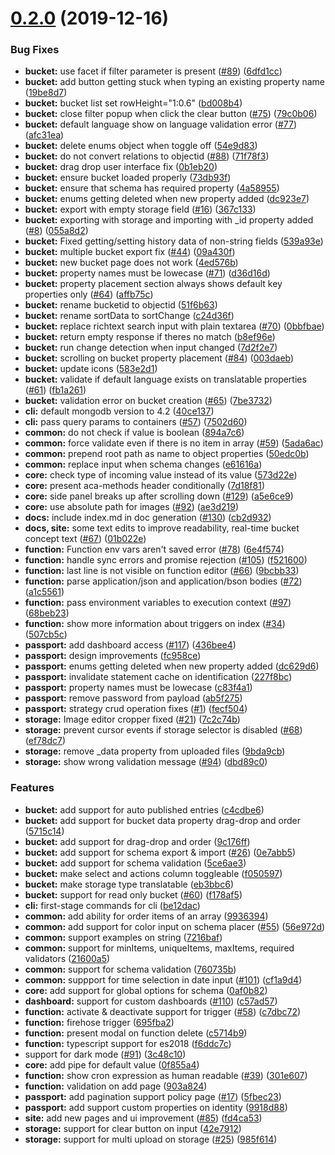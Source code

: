 # [0.2.0](https://github.com/spica-engine/spica/compare/fecf504...0.2.0) (2019-12-16)


### Bug Fixes

* **bucket:**  use facet if filter parameter is present ([#89](https://github.com/spica-engine/spica/issues/89)) ([6dfd1cc](https://github.com/spica-engine/spica/commit/6dfd1cc))
* **bucket:** add button getting stuck when typing an existing property name ([19be8d7](https://github.com/spica-engine/spica/commit/19be8d7))
* **bucket:** bucket list set rowHeight="1:0.6" ([bd008b4](https://github.com/spica-engine/spica/commit/bd008b4))
* **bucket:** close filter popup when click the clear button ([#75](https://github.com/spica-engine/spica/issues/75)) ([79c0b06](https://github.com/spica-engine/spica/commit/79c0b06))
* **bucket:** default language show on language validation error ([#77](https://github.com/spica-engine/spica/issues/77)) ([afc31ea](https://github.com/spica-engine/spica/commit/afc31ea))
* **bucket:** delete enums object when toggle off ([54e9d83](https://github.com/spica-engine/spica/commit/54e9d83))
* **bucket:** do not convert relations to objectid ([#88](https://github.com/spica-engine/spica/issues/88)) ([71f78f3](https://github.com/spica-engine/spica/commit/71f78f3))
* **bucket:** drag drop user interface fix ([0b1eb20](https://github.com/spica-engine/spica/commit/0b1eb20))
* **bucket:** ensure bucket loaded properly ([73db93f](https://github.com/spica-engine/spica/commit/73db93f))
* **bucket:** ensure that schema has required property ([4a58955](https://github.com/spica-engine/spica/commit/4a58955))
* **bucket:** enums getting deleted when new property added ([dc923e7](https://github.com/spica-engine/spica/commit/dc923e7))
* **bucket:** export with empty storage field ([#16](https://github.com/spica-engine/spica/issues/16)) ([367c133](https://github.com/spica-engine/spica/commit/367c133))
* **bucket:** exporting with storage and importing with _id property added  ([#8](https://github.com/spica-engine/spica/issues/8)) ([055a8d2](https://github.com/spica-engine/spica/commit/055a8d2))
* **bucket:** Fixed getting/setting history data of non-string fields ([539a93e](https://github.com/spica-engine/spica/commit/539a93e))
* **bucket:** multiple bucket export fix ([#44](https://github.com/spica-engine/spica/issues/44)) ([09a430f](https://github.com/spica-engine/spica/commit/09a430f))
* **bucket:** new bucket page does not work ([4ed576b](https://github.com/spica-engine/spica/commit/4ed576b))
* **bucket:** property names must be lowecase ([#71](https://github.com/spica-engine/spica/issues/71)) ([d36d16d](https://github.com/spica-engine/spica/commit/d36d16d))
* **bucket:** property placement section always shows default key properties only ([#64](https://github.com/spica-engine/spica/issues/64)) ([affb75c](https://github.com/spica-engine/spica/commit/affb75c))
* **bucket:** rename bucketid to objectid ([51f6b63](https://github.com/spica-engine/spica/commit/51f6b63))
* **bucket:** rename sortData to sortChange ([c24d36f](https://github.com/spica-engine/spica/commit/c24d36f))
* **bucket:** replace richtext search input with plain textarea ([#70](https://github.com/spica-engine/spica/issues/70)) ([0bbfbae](https://github.com/spica-engine/spica/commit/0bbfbae))
* **bucket:** return empty response if theres no match ([b8ef96e](https://github.com/spica-engine/spica/commit/b8ef96e))
* **bucket:** run change detection when input changed ([7d2f2e7](https://github.com/spica-engine/spica/commit/7d2f2e7))
* **bucket:** scrolling on bucket property placement ([#84](https://github.com/spica-engine/spica/issues/84)) ([003daeb](https://github.com/spica-engine/spica/commit/003daeb))
* **bucket:** update icons ([583e2d1](https://github.com/spica-engine/spica/commit/583e2d1))
* **bucket:** validate if default language exists on translatable properties ([#61](https://github.com/spica-engine/spica/issues/61)) ([fb1a261](https://github.com/spica-engine/spica/commit/fb1a261))
* **bucket:** validation error on bucket creation ([#65](https://github.com/spica-engine/spica/issues/65)) ([7be3732](https://github.com/spica-engine/spica/commit/7be3732))
* **cli:** default mongodb version to 4.2 ([40ce137](https://github.com/spica-engine/spica/commit/40ce137))
* **cli:** pass query params to containers ([#57](https://github.com/spica-engine/spica/issues/57)) ([7502d60](https://github.com/spica-engine/spica/commit/7502d60))
* **common:** do not check if value is boolean ([894a7c6](https://github.com/spica-engine/spica/commit/894a7c6))
* **common:** force validate even if there is no item in array ([#59](https://github.com/spica-engine/spica/issues/59)) ([5ada6ac](https://github.com/spica-engine/spica/commit/5ada6ac))
* **common:** prepend root path as name to object properties ([50edc0b](https://github.com/spica-engine/spica/commit/50edc0b))
* **common:** replace input when schema changes ([e61616a](https://github.com/spica-engine/spica/commit/e61616a))
* **core:** check type of incoming value instead of its value ([573d22e](https://github.com/spica-engine/spica/commit/573d22e))
* **core:** present aca-methods header conditionally ([7d18f81](https://github.com/spica-engine/spica/commit/7d18f81))
* **core:** side panel breaks up after scrolling down ([#129](https://github.com/spica-engine/spica/issues/129)) ([a5e6ce9](https://github.com/spica-engine/spica/commit/a5e6ce9))
* **core:** use absolute path for images ([#92](https://github.com/spica-engine/spica/issues/92)) ([ae3d219](https://github.com/spica-engine/spica/commit/ae3d219))
* **docs:** include index.md in doc generation ([#130](https://github.com/spica-engine/spica/issues/130)) ([cb2d932](https://github.com/spica-engine/spica/commit/cb2d932))
* **docs, site:** some text edits to improve readability, real-time bucket concept text  ([#67](https://github.com/spica-engine/spica/issues/67)) ([01b022e](https://github.com/spica-engine/spica/commit/01b022e))
* **function:** Function env vars aren't saved error ([#78](https://github.com/spica-engine/spica/issues/78)) ([6e4f574](https://github.com/spica-engine/spica/commit/6e4f574))
* **function:** handle sync errors and promise rejection ([#105](https://github.com/spica-engine/spica/issues/105)) ([f521600](https://github.com/spica-engine/spica/commit/f521600))
* **function:** last line is not visible on function editor ([#66](https://github.com/spica-engine/spica/issues/66)) ([9bcbb33](https://github.com/spica-engine/spica/commit/9bcbb33))
* **function:** parse application/json and application/bson bodies ([#72](https://github.com/spica-engine/spica/issues/72)) ([a1c5561](https://github.com/spica-engine/spica/commit/a1c5561))
* **function:** pass environment variables to execution context ([#97](https://github.com/spica-engine/spica/issues/97)) ([68beb23](https://github.com/spica-engine/spica/commit/68beb23))
* **function:** show more information about triggers on index ([#34](https://github.com/spica-engine/spica/issues/34)) ([507cb5c](https://github.com/spica-engine/spica/commit/507cb5c))
* **passport:** add dashboard access ([#117](https://github.com/spica-engine/spica/issues/117)) ([436bee4](https://github.com/spica-engine/spica/commit/436bee4))
* **passport:** design improvements ([fc958ce](https://github.com/spica-engine/spica/commit/fc958ce))
* **passport:** enums getting deleted when new property added ([dc629d6](https://github.com/spica-engine/spica/commit/dc629d6))
* **passport:** invalidate statement cache on identification ([227f8bc](https://github.com/spica-engine/spica/commit/227f8bc))
* **passport:** property names must be lowecase ([c83f4a1](https://github.com/spica-engine/spica/commit/c83f4a1))
* **passport:** remove password from payload ([ab5f275](https://github.com/spica-engine/spica/commit/ab5f275))
* **passport:** strategy crud operation fixes ([#1](https://github.com/spica-engine/spica/issues/1)) ([fecf504](https://github.com/spica-engine/spica/commit/fecf504))
* **storage:** Image editor cropper fixed ([#21](https://github.com/spica-engine/spica/issues/21)) ([7c2c74b](https://github.com/spica-engine/spica/commit/7c2c74b))
* **storage:** prevent cursor events if storage selector is disabled ([#68](https://github.com/spica-engine/spica/issues/68)) ([ef78dc7](https://github.com/spica-engine/spica/commit/ef78dc7))
* **storage:** remove _data property from uploaded files ([9bda9cb](https://github.com/spica-engine/spica/commit/9bda9cb))
* **storage:** show wrong validation message ([#94](https://github.com/spica-engine/spica/issues/94)) ([dbd89c0](https://github.com/spica-engine/spica/commit/dbd89c0))


### Features

* **bucket:** add support for auto published entries ([c4cdbe6](https://github.com/spica-engine/spica/commit/c4cdbe6))
* **bucket:** add support for bucket data property drag-drop and order ([5715c14](https://github.com/spica-engine/spica/commit/5715c14))
* **bucket:** add support for drag-drop and order ([9c176ff](https://github.com/spica-engine/spica/commit/9c176ff))
* **bucket:** add support for schema export & import ([#26](https://github.com/spica-engine/spica/issues/26)) ([0e7abb5](https://github.com/spica-engine/spica/commit/0e7abb5))
* **bucket:** add support for schema validation ([5ce6ae3](https://github.com/spica-engine/spica/commit/5ce6ae3))
* **bucket:** make select and actions column toggleable ([f050597](https://github.com/spica-engine/spica/commit/f050597))
* **bucket:** make storage type translatable ([eb3bbc6](https://github.com/spica-engine/spica/commit/eb3bbc6))
* **bucket:** support for read only bucket ([#60](https://github.com/spica-engine/spica/issues/60)) ([f178af5](https://github.com/spica-engine/spica/commit/f178af5))
* **cli:** first-stage commands for cli ([be12dac](https://github.com/spica-engine/spica/commit/be12dac))
* **common:** add ability for order items of an array ([9936394](https://github.com/spica-engine/spica/commit/9936394))
* **common:** add support for color input on schema placer ([#55](https://github.com/spica-engine/spica/issues/55)) ([56e972d](https://github.com/spica-engine/spica/commit/56e972d))
* **common:** support examples on string ([7216baf](https://github.com/spica-engine/spica/commit/7216baf))
* **common:** support for minItems, uniqueItems, maxItems, required  validators ([21600a5](https://github.com/spica-engine/spica/commit/21600a5))
* **common:** support for schema validation ([760735b](https://github.com/spica-engine/spica/commit/760735b))
* **common:** suppport for time selection in date input ([#101](https://github.com/spica-engine/spica/issues/101)) ([cf1a9d4](https://github.com/spica-engine/spica/commit/cf1a9d4))
* **core:** add support for global options for schema ([0af0b82](https://github.com/spica-engine/spica/commit/0af0b82))
* **dashboard:** support for custom dashboards ([#110](https://github.com/spica-engine/spica/issues/110)) ([c57ad57](https://github.com/spica-engine/spica/commit/c57ad57))
* **function:** activate & deactivate support for trigger ([#58](https://github.com/spica-engine/spica/issues/58)) ([c7dbc72](https://github.com/spica-engine/spica/commit/c7dbc72))
* **function:** firehose trigger ([695fba2](https://github.com/spica-engine/spica/commit/695fba2))
* **function:** present modal on function delete ([c5714b9](https://github.com/spica-engine/spica/commit/c5714b9))
* **function:** typescript support for es2018 ([f6ddc7c](https://github.com/spica-engine/spica/commit/f6ddc7c))
* support for dark mode ([#91](https://github.com/spica-engine/spica/issues/91)) ([3c48c10](https://github.com/spica-engine/spica/commit/3c48c10))
* **core:** add pipe for default value ([0f855a4](https://github.com/spica-engine/spica/commit/0f855a4))
* **function:** show cron expression as human readable ([#39](https://github.com/spica-engine/spica/issues/39)) ([301e607](https://github.com/spica-engine/spica/commit/301e607))
* **function:** validation on add page ([903a824](https://github.com/spica-engine/spica/commit/903a824))
* **passport:** add pagination support policy page ([#17](https://github.com/spica-engine/spica/issues/17)) ([5fbec23](https://github.com/spica-engine/spica/commit/5fbec23))
* **passport:** add support custom properties on identity ([9918d88](https://github.com/spica-engine/spica/commit/9918d88))
* **site:** add new pages and ui improvement ([#85](https://github.com/spica-engine/spica/issues/85)) ([fd4ca53](https://github.com/spica-engine/spica/commit/fd4ca53))
* **storage:** support for clear button on input ([42e7912](https://github.com/spica-engine/spica/commit/42e7912))
* **storage:** support for multi upload on storage ([#25](https://github.com/spica-engine/spica/issues/25)) ([985f614](https://github.com/spica-engine/spica/commit/985f614))



